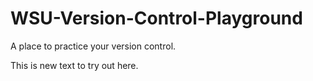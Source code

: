 # WSU-Version-Control-Playground
A place to practice your version control.

This is new text to try out here.
